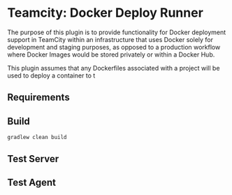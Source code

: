 Teamcity: Docker Deploy Runner
================

The purpose of this plugin is to provide functionality for Docker deployment support in TeamCity within an infrastructure that uses Docker solely for development and staging purposes, as opposed to a production workflow where Docker Images would be stored privately or within a Docker Hub.

This plugin assumes that any Dockerfiles associated with a project will be used to deploy a container to t

## Requirements

## Build

```
gradlew clean build
```

## Test Server


## Test Agent
